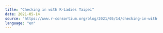 ```yaml
---
title: "Checking in with R-Ladies Taipei"
date: 2021-05-14
source: "https://www.r-consortium.org/blog/2021/05/14/checking-in-with-r-ladies-taipei"
language: "en"
---
```




